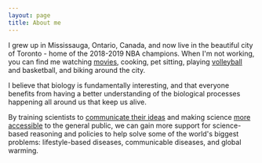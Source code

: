 ```yaml
---
layout: page
title: About me
---
```



I grew up in Mississauga, Ontario, Canada, and now live in the beautiful city of Toronto - home of the 2018-2019 NBA champions. When I'm not working, you can find me watching [movies](https://letterboxd.com/jamesdtran/), cooking, pet sitting, playing [volleyball](http://www.9-man.com/) and basketball, and biking around the city.

I believe that biology is fundamentally interesting, and that everyone benefits from having a better understanding of the biological processes happening all around us that keep us alive.

By training scientists to [communicate their ideas](https://biorender.com/) and making science [more accessible](https://www.scienceforlife.org/) to the general public, we can gain more support for science-based reasoning and policies to help solve some of the world's biggest problems: lifestyle-based diseases, communicable diseases, and global warming.
